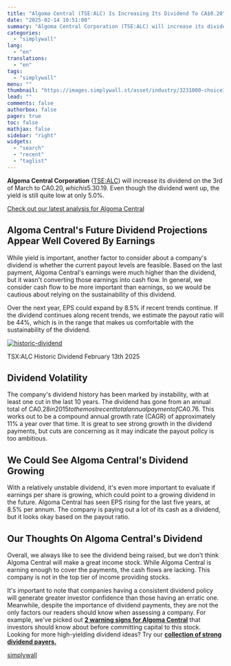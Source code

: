 ```yaml
---
title: "Algoma Central (TSE:ALC) Is Increasing Its Dividend To CA$0.20"
date: "2025-02-14 10:51:00"
summary: "Algoma Central Corporation (TSE:ALC) will increase its dividend on the 3rd of March to CA$0.20, which is 5.3% higher than last year's payment from the same period of CA$0.19. Even though the dividend went up, the yield is still quite low at only 5.0%. Check out our latest analysis for..."
categories:
  - "simplywall"
lang:
  - "en"
translations:
  - "en"
tags:
  - "simplywall"
menu: ""
thumbnail: "https://images.simplywall.st/asset/industry/3231000-choice1-main-header/1585186848989"
lead: ""
comments: false
authorbox: false
pager: true
toc: false
mathjax: false
sidebar: "right"
widgets:
  - "search"
  - "recent"
  - "taglist"
---
```


**Algoma Central Corporation** ([TSE:ALC](https://simplywall.st/stocks/ca/transportation/tsx-alc/algoma-central-shares)) will increase its dividend on the 3rd of March to CA$0.20, which is 5.3% higher than last year's payment from the same period of CA$0.19. Even though the dividend went up, the yield is still quite low at only 5.0%.

 [Check out our latest analysis for Algoma Central](https://simplywall.st/stocks/ca/transportation/tsx-alc/algoma-central-shares) 

Algoma Central's Future Dividend Projections Appear Well Covered By Earnings
----------------------------------------------------------------------------

While yield is important, another factor to consider about a company's dividend is whether the current payout levels are feasible. Based on the last payment, Algoma Central's earnings were much higher than the dividend, but it wasn't converting those earnings into cash flow. In general, we consider cash flow to be more important than earnings, so we would be cautious about relying on the sustainability of this dividend.

Over the next year, EPS could expand by 8.5% if recent trends continue. If the dividend continues along recent trends, we estimate the payout ratio will be 44%, which is in the range that makes us comfortable with the sustainability of the dividend.

[![historic-dividend](https://images.simplywall.st/asset/chart/873669-historic-dividend-1-dark/1739472407445)](https://simplywall.st/stocks/ca/transportation/tsx-alc/algoma-central-shares/dividend)

TSX:ALC Historic Dividend February 13th 2025

Dividend Volatility
-------------------

The company's dividend history has been marked by instability, with at least one cut in the last 10 years. The dividend has gone from an annual total of CA$0.28 in 2015 to the most recent total annual payment of CA$0.76. This works out to be a compound annual growth rate (CAGR) of approximately 11% a year over that time. It is great to see strong growth in the dividend payments, but cuts are concerning as it may indicate the payout policy is too ambitious.

We Could See Algoma Central's Dividend Growing
----------------------------------------------

With a relatively unstable dividend, it's even more important to evaluate if earnings per share is growing, which could point to a growing dividend in the future. Algoma Central has seen EPS rising for the last five years, at 8.5% per annum. The company is paying out a lot of its cash as a dividend, but it looks okay based on the payout ratio.

Our Thoughts On Algoma Central's Dividend
-----------------------------------------

Overall, we always like to see the dividend being raised, but we don't think Algoma Central will make a great income stock. While Algoma Central is earning enough to cover the payments, the cash flows are lacking. This company is not in the top tier of income providing stocks.

It's important to note that companies having a consistent dividend policy will generate greater investor confidence than those having an erratic one. Meanwhile, despite the importance of dividend payments, they are not the only factors our readers should know when assessing a company. For example, we've picked out [**2 warning signs for Algoma Central**](https://simplywall.st/stocks/ca/transportation/tsx-alc/algoma-central-shares) that investors should know about before committing capital to this stock. Looking for more high-yielding dividend ideas? Try our [**collection of strong dividend payers.**](https://simplywall.st/discover/investing-ideas/240709/top-dividend-stocks/global)

[simplywall](https://simplywall.st/stocks/ca/transportation/tsx-alc/algoma-central-shares/news/algoma-central-tsealc-is-increasing-its-dividend-to-ca020)
